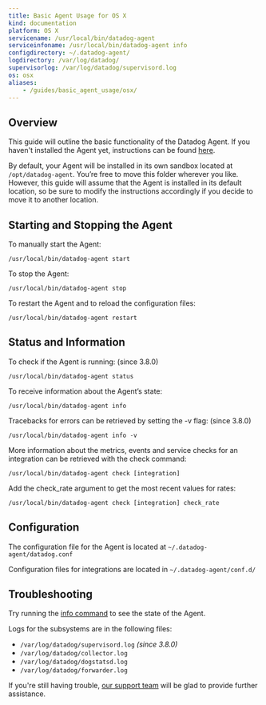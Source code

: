 ```yaml
---
title: Basic Agent Usage for OS X
kind: documentation
platform: OS X
servicename: /usr/local/bin/datadog-agent
serviceinfoname: /usr/local/bin/datadog-agent info
configdirectory: ~/.datadog-agent/
logdirectory: /var/log/datadog/
supervisorlog: /var/log/datadog/supervisord.log
os: osx
aliases:
    - /guides/basic_agent_usage/osx/
---
```


## Overview

This guide will outline the basic functionality of the Datadog Agent.
If you haven't installed the Agent yet, instructions can be found
[here](https://app.datadoghq.com/account/settings#agent/mac).<br/>

By default, your Agent will be installed in its own sandbox located at `/opt/datadog-agent`. You’re free to move this folder wherever you like.
However, this guide will assume that the Agent is installed in its default location, so be sure to modify the instructions accordingly if you decide to move it to another location.

## Starting and Stopping the Agent
To manually start the Agent:
```
/usr/local/bin/datadog-agent start
```
To stop the Agent:
```
/usr/local/bin/datadog-agent stop
```
To restart the Agent and to reload the configuration files:
```
/usr/local/bin/datadog-agent restart
```

## Status and Information
To check if the Agent is running: (since 3.8.0)
```
/usr/local/bin/datadog-agent status
```
To receive information about the Agent’s state:
```
/usr/local/bin/datadog-agent info
```
Tracebacks for errors can be retrieved by setting the -v flag: (since 3.8.0)
```
/usr/local/bin/datadog-agent info -v
```
More information about the metrics, events and service checks for an integration can be retrieved with the check command:
```
/usr/local/bin/datadog-agent check [integration]
```
Add the check_rate argument to get the most recent values for rates:
```
/usr/local/bin/datadog-agent check [integration] check_rate
```

## Configuration
The configuration file for the Agent is located at `~/.datadog-agent/datadog.conf`

Configuration files for integrations are located in `~/.datadog-agent/conf.d/`

## Troubleshooting
Try running the [info command](#status-and-information) to see the state of the Agent.

Logs for the subsystems are in the following files:

* `/var/log/datadog/supervisord.log` *(since 3.8.0)*
* `/var/log/datadog/collector.log`
* `/var/log/datadog/dogstatsd.log`
* `/var/log/datadog/forwarder.log`

If you're still having trouble, [our support team](/help) will be glad to provide further assistance.
